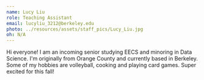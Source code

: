 ```yaml
---
name: Lucy Liu
role: Teaching Assistant
email: lucyliu_3212@berkeley.edu
photo: ../resources/assets/staff_pics/Lucy_Liu.jpg
oh: N/A 
---
```

Hi everyone! I am an incoming senior studying EECS and minoring in Data Science. I'm originally from Orange County and currently based in Berkeley. Some of my hobbies are volleyball, cooking and playing card games. Super excited for this fall!
